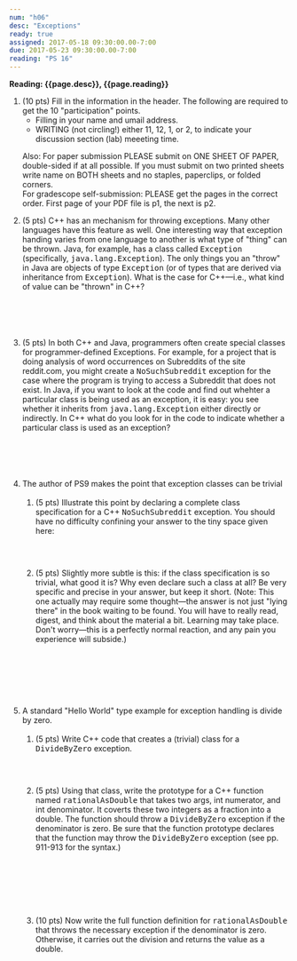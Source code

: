 ```yaml
---
num: "h06"
desc: "Exceptions"
ready: true
assigned: 2017-05-18 09:30:00.00-7:00
due: 2017-05-23 09:30:00.00-7:00
reading: "PS 16"
---
```

 
 <div style='display:none'>
https://ucsb-cs32-s17.github.io/hwk/h06/
</div>

<b>Reading: {{page.desc}},  {{page.reading}}</b>
 
<ol start="1">

<li>(10 pts) Fill in the information in the header. The following are required to get the 10 "participation" points.
    <ul>
    <li>Filling in your name and umail address.<br /></li>
    <li>WRITING (not circling!) either 11, 12, 1, or 2, to indicate your discussion section (lab) meeeting time.<br /></li>
    </ul>
    <p>Also: For paper submission PLEASE submit on ONE SHEET OF PAPER, double-sided if at all possible. If you must submit  on two printed sheets write name on BOTH sheets and no staples, paperclips, or folded corners.<br />
    For gradescope self-submission: PLEASE get the pages in the correct order. First page of your PDF file is p1, the next is p2.</p>
 </li> 

 <li style='margin-bottom:6em;'>(5 pts) C++ has an mechanism for throwing exceptions. Many other languages have this feature as well. One interesting way that exception handing varies from one language to another is what type of "thing" can be thrown. Java, for example, has a class called <tt>Exception</tt> (specifically, <tt>java.lang.Exception</tt>). The only things you an "throw" in Java are objects of type <tt>Exception</tt> (or of types that are derived via inheritance from <tt>Exception</tt>). What is the case for C++—i.e., what kind of value can be "thrown" in C++?
 </li>
 


  <li style='margin-bottom:6em;'>(5 pts) In both C++ and Java, programmers often create special classes for programmer-defined Exceptions. For example, for a project that is doing analysis of word occurrences on Subreddits of the site reddit.com, you might create a <tt>NoSuchSubreddit</tt> exception for the case where the program is trying to access a Subreddit that does not exist. In Java, if you want to look at the code and find out whehter a particular class is being used as an exception, it is easy: you see whether it inherits from <tt>java.lang.Exception</tt> either directly or indirectly. In C++ what do you look for in the code to indicate whether a particular class is used as an exception?
 </li>

 <div class="pagebreak"></div>

  <li>The author of PS9 makes the point that exception classes can be trivial
  <ol>
    <li style='margin-bottom:2em;'>(5 pts) Illustrate this point by declaring a complete class specification for a C++ <tt>NoSuchSubreddit</tt> exception. You should have no difficulty confining your answer to the tiny space given here:</li>
    
    <li style='margin-bottom:8em;'>(5 pts) Slightly more subtle is this: if the class specification is so trivial, what good it is? Why even declare such a class at all? Be very specific and precise in your answer, but keep it short. (Note: This one actually may require some thought—the answer is not just "lying there" in the book waiting to be found. You will have to really read, digest, and think about the material a bit. Learning may take place. Don't worry—this is a perfectly normal reaction, and any pain you experience will subside.)</li>
  </ol>
  </li>
  
  
  
  


  <li>A standard "Hello World" type example for exception handling is divide by zero. 
  <ol>
    <li style='margin-bottom:2em;'>(5 pts) Write C++ code that creates a (trivial) class for a <tt>DivideByZero</tt> exception.</li>
    
    <li style='margin-bottom:6em;'>(5 pts) Using that class, write the prototype for a C++ function named <tt>rationalAsDouble</tt> that takes two args, int numerator, and int denominator. It coverts these two integers as a fraction into a double. The function should throw a <tt>DivideByZero</tt> exception if the denominator is zero. Be sure that the function prototype declares that the function may throw the <tt>DivideByZero</tt> exception (see pp. 911-913 for the syntax.)</li>
    
    <li style='margin-bottom:6em;'>(10 pts) Now write the full function definition for <tt>rationalAsDouble</tt> that throws the necessary exception if the denominator is zero. Otherwise, it carries out the division and returns the value as a double.</li>
  </ol>
  </li>


</ol>

